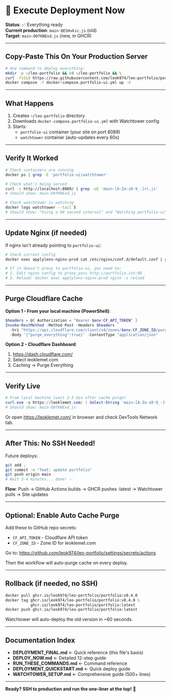 # 🎯 Execute Deployment Now

**Status**: ✅ Everything ready  
**Current production**: `main-QESHvkic.js` (old)  
**Target**: `main-D0fKNExd.js` (new, in GHCR)

---

## Copy-Paste This On Your Production Server

```bash
# One command to deploy everything:
mkdir -p ~/leo-portfolio && cd ~/leo-portfolio && \
curl -fsSLO https://raw.githubusercontent.com/leok974/leo-portfolio/portfolio-polish/deploy/docker-compose.portfolio-ui.yml && \
docker compose -f docker-compose.portfolio-ui.yml up -d
```

---

## What Happens

1. Creates `~/leo-portfolio` directory
2. Downloads `docker-compose.portfolio-ui.yml` with Watchtower config
3. Starts:
   - `portfolio-ui` container (your site on port 8089)
   - `watchtower` container (auto-updates every 60s)

---

## Verify It Worked

```bash
# Check containers are running
docker ps | grep -E 'portfolio-ui|watchtower'

# Check what's being served
curl -s http://localhost:8089/ | grep -oE 'main-[A-Za-z0-9_-]+\.js'
# Should show: main-D0fKNExd.js

# Check watchtower is watching
docker logs watchtower --tail 5
# Should show: "Using a 60 second interval" and "Watching portfolio-ui"
```

---

## Update Nginx (if needed)

If nginx isn't already pointing to `portfolio-ui`:

```bash
# Check current config
docker exec applylens-nginx-prod cat /etc/nginx/conf.d/default.conf | grep -A3 "location /"

# If it doesn't proxy to portfolio-ui, you need to:
# 1. Edit nginx config to proxy_pass http://portfolio.int:80
# 2. Reload: docker exec applylens-nginx-prod nginx -s reload
```

---

## Purge Cloudflare Cache

**Option 1 - From your local machine (PowerShell)**:

```powershell
$headers = @{ Authorization = "Bearer $env:CF_API_TOKEN" }
Invoke-RestMethod -Method Post -Headers $headers `
  -Uri "https://api.cloudflare.com/client/v4/zones/$env:CF_ZONE_ID/purge_cache" `
  -Body '{"purge_everything":true}' -ContentType "application/json"
```

**Option 2 - Cloudflare Dashboard**:
1. https://dash.cloudflare.com/
2. Select leoklemet.com
3. Caching → Purge Everything

---

## Verify Live

```powershell
# From local machine (wait 2-3 min after cache purge)
curl.exe -s https://leoklemet.com/ | Select-String 'main-[A-Za-z0-9_-]+\.js'
# Should show: main-D0fKNExd.js
```

Or open https://leoklemet.com/ in browser and check DevTools Network tab.

---

## After This: No SSH Needed!

Future deploys:

```bash
git add .
git commit -m "feat: update portfolio"
git push origin main
# Wait 3-4 minutes... done! ✅
```

**Flow**: Push → GitHub Actions builds → GHCR pushes :latest → Watchtower pulls → Site updates

---

## Optional: Enable Auto Cache Purge

Add these to GitHub repo secrets:
- `CF_API_TOKEN` - Cloudflare API token
- `CF_ZONE_ID` - Zone ID for leoklemet.com

Go to: https://github.com/leok974/leo-portfolio/settings/secrets/actions

Then the workflow will auto-purge cache on every deploy.

---

## Rollback (if needed, no SSH)

```bash
docker pull ghcr.io/leok974/leo-portfolio/portfolio:v0.4.0
docker tag ghcr.io/leok974/leo-portfolio/portfolio:v0.4.0 \
           ghcr.io/leok974/leo-portfolio/portfolio:latest
docker push ghcr.io/leok974/leo-portfolio/portfolio:latest
```

Watchtower will auto-deploy the old version in ~60 seconds.

---

## Documentation Index

- **DEPLOYMENT_FINAL.md** ← Quick reference (this file's basis)
- **DEPLOY_NOW.md** ← Detailed 12-step guide
- **RUN_THESE_COMMANDS.md** ← Command reference
- **DEPLOYMENT_QUICKSTART.md** ← Quick deploy guide
- **WATCHTOWER_SETUP.md** ← Comprehensive guide (500+ lines)

---

**Ready? SSH to production and run the one-liner at the top!** 🚀
